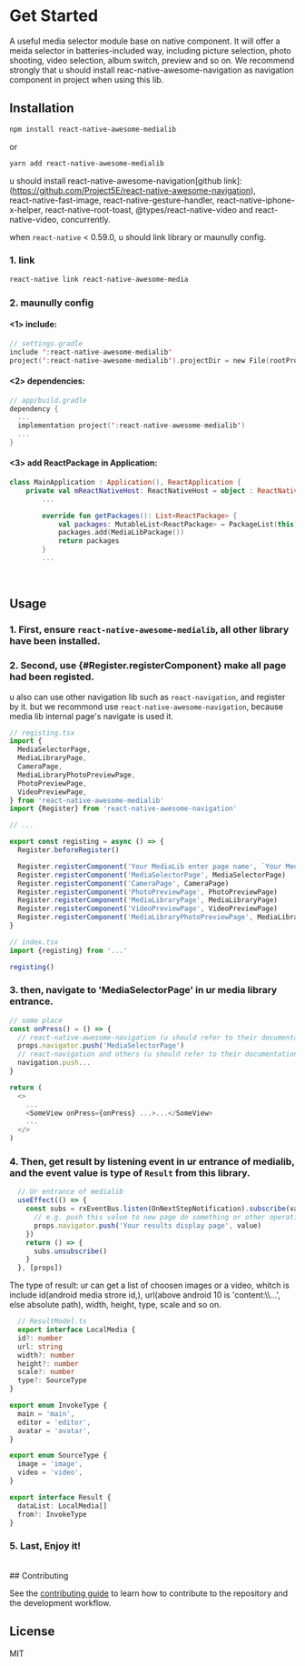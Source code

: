# Get Started

A useful media selector module base on native component. It will offer a meida selector in batteries-included way, including picture selection, photo shooting, video selection, album switch, preview and so on. We recommend strongly that u should install reac-native-awesome-navigation as navigation component in project when using this lib.

## Installation

```sh
npm install react-native-awesome-medialib
```
or
```sh
yarn add react-native-awesome-medialib
```

u should install react-native-awesome-navigation[github link]:(https://github.com/Project5E/react-native-awesome-navigation),<br/> 
react-native-fast-image, react-native-gesture-handler, react-native-iphone-x-helper, react-native-root-toast, @types/react-native-video and react-native-video, concurrently.<br/>

when `react-native` < 0.59.0, u should link library or maunully config.
### 1. link
```sh
react-native link react-native-awesome-media
``` 
### 2. maunully config
#### <1> include:
```kotlin
// settings.gradle
include ':react-native-awesome-medialib'
project(':react-native-awesome-medialib').projectDir = new File(rootProject.projectDir, '../node_modules/react-native-awesome-medialib/android')
```
#### <2> dependencies:
```kotlin
// app/build.gradle
dependency {
  ...
  implementation project(':react-native-awesome-medialib')
  ...
}
```
#### <3> add ReactPackage in Application:
```kotlin
class MainApplication : Application(), ReactApplication {
    private val mReactNativeHost: ReactNativeHost = object : ReactNativeHost(this) {
        ...

        override fun getPackages(): List<ReactPackage> {
            val packages: MutableList<ReactPackage> = PackageList(this).packages
            packages.add(MediaLibPackage())
            return packages
        }
        ...
```
<br/>

## Usage
### 1. First, ensure `react-native-awesome-medialib`, all other library have been installed.
### 2. Second, use {#Register.registerComponent} make all page had been registed. 
  u also can use other navigation lib such as `react-navigation`, and register by it. but we recommond use `react-native-awesome-navigation`, 
  because media lib internal page's navigate is used it.

```typescript
// registing.tsx
import {
  MediaSelectorPage,
  MediaLibraryPage,
  CameraPage,
  MediaLibraryPhotoPreviewPage,
  PhotoPreviewPage,
  VideoPreviewPage,
} from 'react-native-awesome-medialib'
import {Register} from 'react-native-awesome-navigation'

// ...

export const registing = async () => {
  Register.beforeRegister()

  Register.registerComponent('Your MediaLib enter page name', `Your MediaLib enter page`)
  Register.registerComponent('MediaSelectorPage', MediaSelectorPage)
  Register.registerComponent('CameraPage', CameraPage)
  Register.registerComponent('PhotoPreviewPage', PhotoPreviewPage)
  Register.registerComponent('MediaLibraryPage', MediaLibraryPage)
  Register.registerComponent('VideoPreviewPage', VideoPreviewPage)
  Register.registerComponent('MediaLibraryPhotoPreviewPage', MediaLibraryPhotoPreviewPage)
}

// index.tsx
import {registing} from '...'

registing()
```
### 3. then, navigate to 'MediaSelectorPage' in ur media library entrance. 
```typescript
// some place
const onPress() = () => {
  // react-native-awesome-navigation (u should refer to their documentation!)
  props.navigator.push('MediaSelectorPage')
  // react-navigation and others (u should refer to their documentation!)
  navigation.push...
}

return (
  <>
    ...
    <SomeView onPress={onPress} ...>...</SomeView>
    ...
  </>
)
```

### 4. Then, get result by listening event in ur entrance of medialib, and the event value is type of `Result` from this library.
```typescript
  // Ur entrance of medialib
  useEffect(() => {
    const subs = rxEventBus.listen(OnNextStepNotification).subscribe(value => {
      // e.g. push this value to new page do something or other operation
      props.navigator.push('Your results display page', value)
    })
    return () => {
      subs.unsubscribe()
    }
  }, [props])
```

The type of result: ur can get a list of choosen images or a video, whitch is include id(android media strore id,), url(above android 10 is 'content:\\\\...', else absolute path),
width, height, type, scale and so on.
```typescript
  // ResultModel.ts
  export interface LocalMedia {
  id?: number
  url: string
  width?: number
  height?: number
  scale?: number
  type?: SourceType
}

export enum InvokeType {
  main = 'main',
  editor = 'editor',
  avatar = 'avatar',
}

export enum SourceType {
  image = 'image',
  video = 'video',
}

export interface Result {
  dataList: LocalMedia[]
  from?: InvokeType
}
```

### 5. Last, Enjoy it!
<br/>
## Contributing

See the [contributing guide](CONTRIBUTING.md) to learn how to contribute to the repository and the development workflow.

## License

MIT
